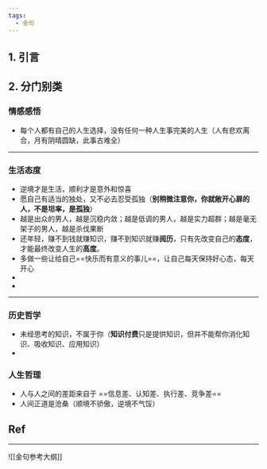 ```yaml
---
tags:
  - 金句
---
```

## 1. 引言 

## 2. 分门别类 
### 情感感悟 
- 每个人都有自己的人生选择，没有任何一种人生事完美的人生（人有悲欢离合，月有阴晴圆缺，此事古难全）

---
### 生活态度 
- 逆境才是生活，顺利才是意外和惊喜
- 愿自己有适当的独处，又不必去忍受孤独（**别稍微注意你，你就敞开心扉的人，不是坦率，是孤独**）
- 越是出众的男人，越是沉稳内敛；越是低调的男人，越是实力超群；越是毫无架子的男人，越是杀伐果断
- 还年轻，赚不到钱就赚知识，赚不到知识就赚**阅历**，只有先改变自己的**态度**，才能最终改变人生的**高度**。
- 多做一些让给自己==快乐而有意义的事儿==，让自己每天保持好心态，每天开心
- 
- 

----
### 历史哲学
- 未经思考的知识，不属于你（**知识付费**只是提供知识，但并不能帮你消化知识、吸收知识、应用知识）
- 
### 人生哲理 
- 人与人之间的差距来自于 ==信息差、认知差、执行差、竞争差==
- 人间正道是沧桑（顺境不骄傲，逆境不气馁）

## Ref 

---
![[金句参考大纲]]